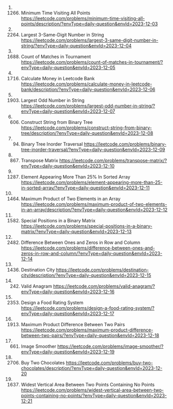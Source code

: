 1. 1266. Minimum Time Visiting All Points
https://leetcode.com/problems/minimum-time-visiting-all-points/description/?envType=daily-question&envId=2023-12-03
2. 2264. Largest 3-Same-Digit Number in String
https://leetcode.com/problems/largest-3-same-digit-number-in-string/?envType=daily-question&envId=2023-12-04
3. 1688. Count of Matches in Tournament
https://leetcode.com/problems/count-of-matches-in-tournament/?envType=daily-question&envId=2023-12-05
4. 1716. Calculate Money in Leetcode Bank
https://leetcode.com/problems/calculate-money-in-leetcode-bank/description/?envType=daily-question&envId=2023-12-06
5. 1903. Largest Odd Number in String
https://leetcode.com/problems/largest-odd-number-in-string/?envType=daily-question&envId=2023-12-07
6. 606. Construct String from Binary Tree
https://leetcode.com/problems/construct-string-from-binary-tree/description/?envType=daily-question&envId=2023-12-08
7. 94. Binary Tree Inorder Traversal
https://leetcode.com/problems/binary-tree-inorder-traversal/?envType=daily-question&envId=2023-12-09
8. 867. Transpose Matrix
https://leetcode.com/problems/transpose-matrix/?envType=daily-question&envId=2023-12-10
9. 1287. Element Appearing More Than 25% In Sorted Array
https://leetcode.com/problems/element-appearing-more-than-25-in-sorted-array/?envType=daily-question&envId=2023-12-11
10. 1464. Maximum Product of Two Elements in an Array
https://leetcode.com/problems/maximum-product-of-two-elements-in-an-array/description/?envType=daily-question&envId=2023-12-12
11. 1582. Special Positions in a Binary Matrix
https://leetcode.com/problems/special-positions-in-a-binary-matrix/?envType=daily-question&envId=2023-12-13
12. 2482. Difference Between Ones and Zeros in Row and Column
https://leetcode.com/problems/difference-between-ones-and-zeros-in-row-and-column/?envType=daily-question&envId=2023-12-14
13. 1436. Destination City
https://leetcode.com/problems/destination-city/description/?envType=daily-question&envId=2023-12-15
14. 242. Valid Anagram
https://leetcode.com/problems/valid-anagram/?envType=daily-question&envId=2023-12-16
15. 2353. Design a Food Rating System
https://leetcode.com/problems/design-a-food-rating-system/?envType=daily-question&envId=2023-12-17
16. 1913. Maximum Product Difference Between Two Pairs
https://leetcode.com/problems/maximum-product-difference-between-two-pairs/?envType=daily-question&envId=2023-12-18
17. 661. Image Smoother
https://leetcode.com/problems/image-smoother/?envType=daily-question&envId=2023-12-19
18. 2706. Buy Two Chocolates
https://leetcode.com/problems/buy-two-chocolates/description/?envType=daily-question&envId=2023-12-20
19. 1637. Widest Vertical Area Between Two Points Containing No Points
https://leetcode.com/problems/widest-vertical-area-between-two-points-containing-no-points/?envType=daily-question&envId=2023-12-21